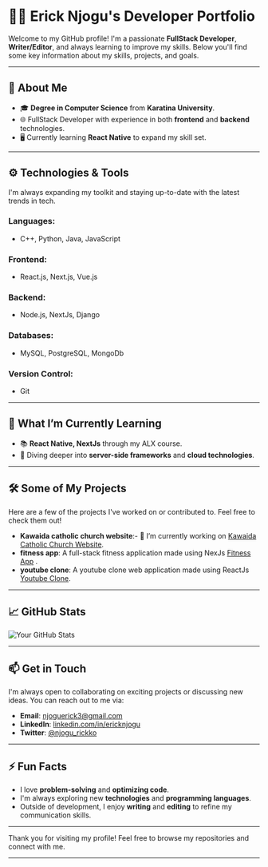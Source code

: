 # 👨‍💻 **Erick Njogu's Developer Portfolio**

Welcome to my GitHub profile! I'm a passionate **FullStack Developer**, **Writer/Editor**, and always learning to improve my skills. Below you'll find some key information about my skills, projects, and goals.

---

## 🚀 About Me

- 🎓 **Degree in Computer Science** from **Karatina University**.
- 🌐 FullStack Developer with experience in both **frontend** and **backend** technologies.
- 🖥️ Currently learning **React Native** to expand my skill set.

---

## ⚙️ Technologies & Tools

I'm always expanding my toolkit and staying up-to-date with the latest trends in tech.

### **Languages**:
- C++, Python, Java, JavaScript

### **Frontend**:
- React.js, Next.js, Vue.js

### **Backend**:
- Node.js, NextJs,  Django

### **Databases**:
- MySQL, PostgreSQL, MongoDb

### **Version Control**:
- Git

---

## 🌱 What I’m Currently Learning

- 📚 **React Native, NextJs** through my ALX course.
- 🔧 Diving deeper into **server-side frameworks** and **cloud technologies**.

---

## 🛠️ Some of My Projects

Here are a few of the projects I've worked on or contributed to. Feel free to check them out!

- **Kawaida catholic church website**:- 🔭 I’m currently working on [Kawaida Catholic Church Website](www.kawaidacatholicchurch.org).
- **fitness app**: A full-stack fitness application made using NexJs [Fitness App](www.erickfitnessapp.netlify.app) .
- **youtube clone**: A youtube clone web application made using ReactJs [Youtube Clone](www.erickyoutubeclone.netlify.app).

---

## 📈 GitHub Stats

![Your GitHub Stats](https://github-readme-stats.vercel.app/api?username=ericknjogu&show_icons=true&hide_title=true&hide_border=true&count_private=true&theme=dark)

---

## 📫 Get in Touch

I'm always open to collaborating on exciting projects or discussing new ideas. You can reach out to me via:

- **Email**: [njoguerick3@gmail.com](njoguerick3@gmail.com)
- **LinkedIn**: [linkedin.com/in/ericknjogu](https://linkedin.com/in/ericknjogu)
- **Twitter**: [@njogu_rickko](https://twitter.com/njogu_rickko)

---

## ⚡ Fun Facts

- I love **problem-solving** and **optimizing code**.
- I'm always exploring new **technologies** and **programming languages**.
- Outside of development, I enjoy **writing** and **editing** to refine my communication skills.

---

Thank you for visiting my profile! Feel free to browse my repositories and connect with me.

---

